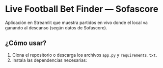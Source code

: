# Live Football Bet Finder — Sofascore

Aplicación en Streamlit que muestra partidos en vivo donde el local va ganando al descanso (según datos de Sofascore). 

## ¿Cómo usar?
1. Clona el repositorio o descarga los archivos `app.py` y `requirements.txt`.
2. Instala las dependencias necesarias:
